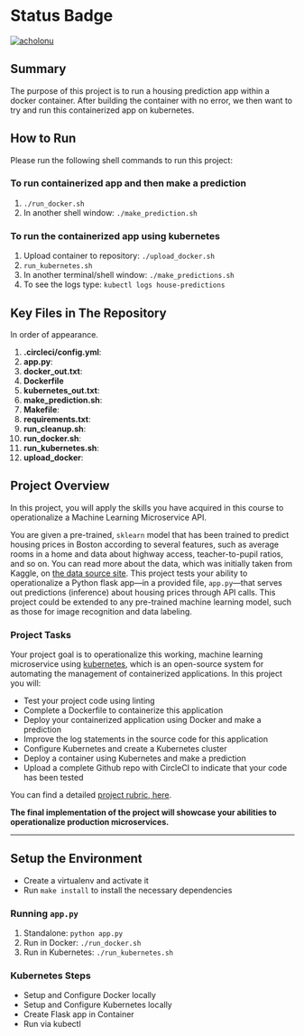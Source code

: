 # Status Badge

[![acholonu](https://circleci.com/gh/acholonu/<PROJECT_NAME>.svg?style=svg)](<LINK>)

## Summary

The purpose of this project is to run a housing prediction app within a docker container.
After building the container with no error, we then want to try and run this containerized app
on kubernetes.

## How to Run

Please run the following shell commands to run this project:

### To run containerized app and then make a prediction

1. `./run_docker.sh`
2. In another shell window: `./make_prediction.sh`

### To run the containerized app using kubernetes

1. Upload container to repository: `./upload_docker.sh`
2. `run_kubernetes.sh`
3. In another terminal/shell window: `./make_predictions.sh`
4. To see the logs type: `kubectl logs house-predictions`

## Key Files in The Repository

In order of appearance.

1. **.circleci/config.yml**:
2. **app.py**:
3. **docker_out.txt**:
4. **Dockerfile**
5. **kubernetes_out.txt**:
6. **make_prediction.sh**:
7. **Makefile**:
8. **requirements.txt**:
9. **run_cleanup.sh**:
10. **run_docker.sh**:
11. **run_kubernetes.sh**:
12. **upload_docker**:

## Project Overview

In this project, you will apply the skills you have acquired in this course to operationalize a Machine Learning Microservice API.

You are given a pre-trained, `sklearn` model that has been trained to predict housing prices in Boston according to several features, such as average rooms in a home and data about highway access, teacher-to-pupil ratios, and so on. You can read more about the data, which was initially taken from Kaggle, on [the data source site](https://www.kaggle.com/c/boston-housing). This project tests your ability to operationalize a Python flask app—in a provided file, `app.py`—that serves out predictions (inference) about housing prices through API calls. This project could be extended to any pre-trained machine learning model, such as those for image recognition and data labeling.

### Project Tasks

Your project goal is to operationalize this working, machine learning microservice using [kubernetes](https://kubernetes.io/), which is an open-source system for automating the management of containerized applications. In this project you will:

* Test your project code using linting
* Complete a Dockerfile to containerize this application
* Deploy your containerized application using Docker and make a prediction
* Improve the log statements in the source code for this application
* Configure Kubernetes and create a Kubernetes cluster
* Deploy a container using Kubernetes and make a prediction
* Upload a complete Github repo with CircleCI to indicate that your code has been tested

You can find a detailed [project rubric, here](https://review.udacity.com/#!/rubrics/2576/view).

**The final implementation of the project will showcase your abilities to operationalize production microservices.**

---

## Setup the Environment

* Create a virtualenv and activate it
* Run `make install` to install the necessary dependencies

### Running `app.py`

1. Standalone:  `python app.py`
2. Run in Docker:  `./run_docker.sh`
3. Run in Kubernetes:  `./run_kubernetes.sh`

### Kubernetes Steps

* Setup and Configure Docker locally
* Setup and Configure Kubernetes locally
* Create Flask app in Container
* Run via kubectl
